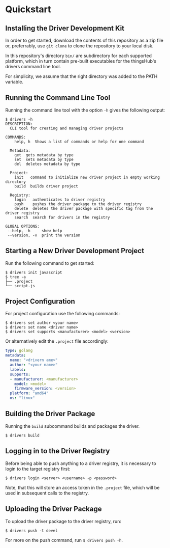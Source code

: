 # Quickstart

## Installing the Driver Development Kit

In order to get started, download the contents of this repository as a zip file
or, preferrably, use `git clone` to clone the repository to your local disk.

In this repository's directory `bin/` are subdirectory for each supported platform,
which in turn contain pre-built executables for the thingsHub's drivers command line tool.

For simplicity, we assume that the right directory was added to the PATH variable.

## Running the Command Line Tool

Running the command line tool with the option `-h` gives the following output:

``` shell
$ drivers -h
DESCRIPTION:
  CLI tool for creating and managing driver projects

COMMANDS:
    help, h  Shows a list of commands or help for one command

  Metadata:
    get  gets metadata by type
    set  sets metadata by type
    del  deletes metadata by type

  Project:
    init   command to initialize new driver project in empty working directory
    build  builds driver project

  Registry:
    login   authenticates to driver registry
    push    pushes the driver package to the driver registry
    delete  deletes the driver package with specific tag from the driver registry
    search  search for drivers in the registry

GLOBAL OPTIONS:
 --help, -h     show help
 --version, -v  print the version
```

## Starting a New Driver Development Project

Run the following command to get started:

```
$ drivers init javascript
$ tree -a
├── .project
└── script.js
```

## Project Configuration

For project configuration use the following commands:

```shell
$ drivers set author <your name>
$ drivers set name <driver name>
$ drivers set supports <manufacturer> <model> <version>
```

Or alternatively edit the `.project` file accordingly:

```yaml
type: golang
metadata:
  name: "<drivern ame>"
  author: "<your name>"
  labels:
  supports:
  - manufacturer: <manufacturer>
    model: <model>
    firmware_version: <version>
  platform: "amd64"
  os: "linux"
```

## Building the Driver Package

Running the `build` subcommand builds and packages the driver.
```shell
$ drivers build
```

## Logging in to the Driver Registry

Before being able to push anything to a driver registry,
it is necessary to login to the target registry first:

```shell
$ drivers login <server> <username> -p <password>
```

Note, that this will store an access token in the `.project` file,
which will be used in subsequent calls to the registry.

## Uploading the Driver Package

To upload the driver package to the driver registry, run:

```shell
$ drivers push -t devel
```

For more on the push command, run `$ drivers push -h`.
